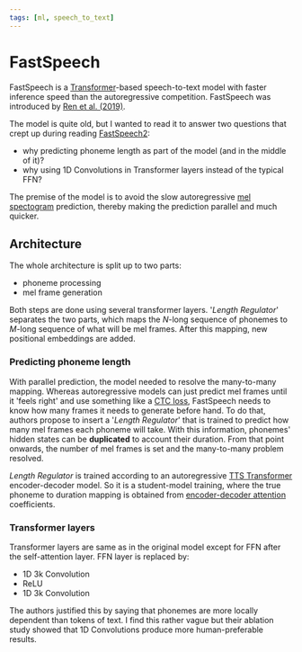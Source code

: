 ```yaml
---
tags: [ml, speech_to_text]
---
```


[paper]: https://proceedings.neurips.cc/paper_files/paper/2019/file/f63f65b503e22cb970527f23c9ad7db1-Paper.pdf
[transformer_tts_paper]: https://d1wqtxts1xzle7.cloudfront.net/107383662/1809.08895v2-libre.pdf?1700031865=&response-content-disposition=inline%3B+filename%3DClose_to_Human_Quality_TTS_with_Transfor.pdf&Expires=1730048288&Signature=c22bhjoiwMqUgo0Y5-Sk6EVtKP98r35wkkn74gn1r2pEUVlbg4FdQ3GIwSVqYER6GekdPdXwQRlo4FPnOm~O4Mpvz4bJK7H6Y5KpBXw0vr5beNCNHnLYARE2eHeHN53EfzppbMKNWQt5WYdSkRHDtVyxlYbLYfP-CRC02DCg4m6Amn8iJacYkFoK1OgmG5iQUb1fNXkH1AD-jfpSsScMbbyqxUEiegEtRA7HZbZq8QP2uiJVPBb05UaA6R3cEVB38Deva~p9-D7PcL44xJHQaXHQChJ479z7E3U510tIIc~gVO-l285nd~A1QoaP~TaoZTG-kPqRBZ6Gr~3cfiZDDg__&Key-Pair-Id=APKAJLOHF5GGSLRBV4ZA

# FastSpeech

FastSpeech is a [Transformer](./transformer.md)-based speech-to-text model with
faster inference speed than the autoregressive competition. FastSpeech was
introduced by [Ren et al. (2019)][paper].

The model is quite old, but I wanted to read it to answer two questions
that crept up during reading [FastSpeech2](./fastspeech2.md):

- why predicting phoneme length as part of the model (and in the middle of it)?
- why using 1D Convolutions in Transformer layers instead of the typical FFN?

The premise of the model is to avoid the slow autoregressive [mel
spectogram](./spectogram.md) prediction, thereby making the prediction parallel
and much quicker.

## Architecture

The whole architecture is split up to two parts:
- phoneme processing
- mel frame generation

Both steps are done using several transformer layers. '*Length Regulator*'
separates the two parts, which maps the $N$-long sequence of phonemes to
$M$-long sequence of what will be mel frames. After this mapping, new positional
embeddings are added.

### Predicting phoneme length

With parallel prediction, the model needed to resolve the many-to-many mapping.
Whereas autoregressive models can just predict mel frames until it 'feels right'
and use something like a [CTC loss](./ctc.md), FastSpeech needs to know how many
frames it needs to generate before hand. To do that, authors propose to insert a
'*Length Regulator*' that is trained to predict how many mel frames each phoneme
will take. With this information, phonemes' hidden states can be **duplicated**
to account their duration. From that point onwards, the number of mel frames is
set and the many-to-many problem resolved.

*Length Regulator* is trained according to an autoregressive [TTS
Transformer][transformer_tts_paper] encoder-decoder model. So it is a
student-model training, where the true phoneme to duration mapping is obtained
from [encoder-decoder attention](./transformer.md) coefficients.

### Transformer layers

Transformer layers are same as in the original model except for FFN after the
self-attention layer. FFN layer is replaced by:

- 1D 3k Convolution
- ReLU
- 1D 3k Convolution

The authors justified this by saying that phonemes are more locally dependent
than tokens of text. I find this rather vague but their ablation study showed
that 1D Convolutions produce more human-preferable results.
